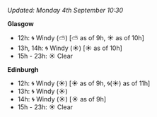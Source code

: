 *Updated: Monday 4th September 10:30*

**Glasgow**

* 12h: :cyclone: Windy (:partly_sunny:) [:partly_sunny: as of 9h, :sunny: as of 10h]
* 13h, 14h: :cyclone: Windy (:sunny:) [:sunny: as of 10h]
* 15h - 23h: :sunny: Clear

**Edinburgh**

* 12h: :cyclone: Windy (:sunny:) [:sunny: as of 9h, :cyclone:(:sunny:) as of 11h]
* 13h: :cyclone: Windy (:sunny:)
* 14h: :cyclone: Windy (:sunny:) [:sunny: as of 9h]
* 15h - 23h: :sunny: Clear
